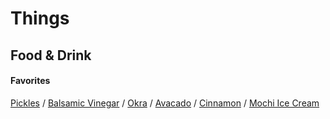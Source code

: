 # Things

## Food & Drink 

#### Favorites

[Pickles](https://en.wikipedia.org/wiki/Pickled_cucumber) /
[Balsamic Vinegar](https://en.wikipedia.org/wiki/Traditional_Balsamic_Vinegar) /
[Okra](https://en.wikipedia.org/wiki/Okra) /
[Avacado](https://en.wikipedia.org/wiki/Avocado) /
[Cinnamon](https://en.wikipedia.org/wiki/Cinnamon) /
[Mochi Ice Cream](https://en.wikipedia.org/wiki/Mochi_ice_cream)